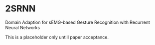 # 2SRNN
Domain Adaption for sEMG-based Gesture Recognition with Recurrent Neural Networks

This is a placeholder only untill paper acceptance.
